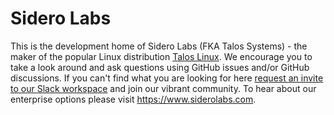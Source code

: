 # Sidero Labs

This is the development home of Sidero Labs (FKA Talos Systems) - the maker of the popular Linux distribution [Talos Linux](https://www.talos.dev).
We encourage you to take a look around and ask questions using GitHub issues and/or GitHub discussions.
If you can't find what you are looking for here [request an invite to our Slack workspace](https://slack.dev.talos-systems.io) and join our vibrant community.
To hear about our enterprise options please visit https://www.siderolabs.com.

